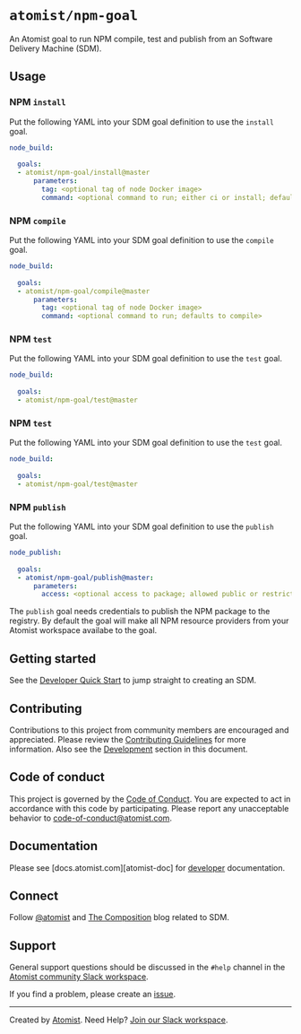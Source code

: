 # `atomist/npm-goal`

An Atomist goal to run NPM compile, test and publish from an Software
Delivery Machine (SDM).

## Usage

### NPM `install`

Put the following YAML into your SDM goal definition to use the `install`
goal.

```yaml
node_build:
  
  goals:
  - atomist/npm-goal/install@master
      parameters:
        tag: <optional tag of node Docker image>
        command: <optional command to run; either ci or install; defaults to ci>
```
### NPM `compile`

Put the following YAML into your SDM goal definition to use the `compile`
goal.

```yaml
node_build:
  
  goals:
  - atomist/npm-goal/compile@master
      parameters:
        tag: <optional tag of node Docker image>
        command: <optional command to run; defaults to compile>
```

### NPM `test`

Put the following YAML into your SDM goal definition to use the `test`
goal.

```yaml
node_build:
  
  goals:
  - atomist/npm-goal/test@master
```

### NPM `test`

Put the following YAML into your SDM goal definition to use the `test`
goal.

```yaml
node_build:
  
  goals:
  - atomist/npm-goal/test@master
```

### NPM `publish`

Put the following YAML into your SDM goal definition to use the `publish`
goal.

```yaml
node_publish:
  
  goals:
  - atomist/npm-goal/publish@master:
      parameters:
        access: <optional access to package; allowed public or restricted; defaults to restricted>
```

The `publish` goal needs credentials to publish the NPM package to the 
registry. By default the goal will make all NPM resource providers from your
Atomist workspace availabe to the goal. 

## Getting started

See the [Developer Quick Start][atomist-quick] to jump straight to
creating an SDM.

[atomist-quick]: https://docs.atomist.com/quick-start/ (Atomist - Developer Quick Start)

## Contributing

Contributions to this project from community members are encouraged
and appreciated. Please review the [Contributing
Guidelines](CONTRIBUTING.md) for more information. Also see the
[Development](#development) section in this document.

## Code of conduct

This project is governed by the [Code of
Conduct](CODE_OF_CONDUCT.md). You are expected to act in accordance
with this code by participating. Please report any unacceptable
behavior to code-of-conduct@atomist.com.

## Documentation

Please see [docs.atomist.com][atomist-doc] for
[developer][atomist-doc-sdm] documentation.

[atomist-doc-sdm]: https://docs.atomist.com/developer/sdm/ (Atomist Documentation - SDM Developer)

## Connect

Follow [@atomist][atomist-twitter] and [The Composition][atomist-blog]
blog related to SDM.

[atomist-twitter]: https://twitter.com/atomist (Atomist on Twitter)
[atomist-blog]: https://the-composition.com/ (The Composition - The Official Atomist Blog)

## Support

General support questions should be discussed in the `#help`
channel in the [Atomist community Slack workspace][slack].

If you find a problem, please create an [issue][].

[issue]: https://github.com/atomist/npm-goal/issues

---

Created by [Atomist][atomist].
Need Help?  [Join our Slack workspace][slack].

[atomist]: https://atomist.com/ (Atomist - How Teams Deliver Software)
[slack]: https://join.atomist.com/ (Atomist Community Slack)
